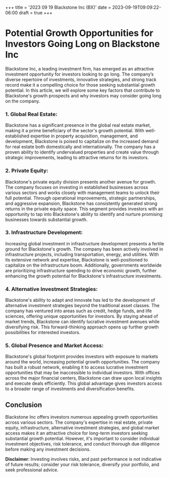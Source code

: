 +++
title = '2023 09 19 Blackstone Inc (BX)'
date = 2023-09-19T09:09:22-06:00
draft = true
+++
# Potential Growth Opportunities for Investors Going Long on Blackstone Inc

Blackstone Inc, a leading investment firm, has emerged as an attractive investment opportunity for investors looking to go long. The company’s diverse repertoire of investments, innovative strategies, and strong track record make it a compelling choice for those seeking substantial growth potential. In this article, we will explore some key factors that contribute to Blackstone's growth prospects and why investors may consider going long on the company.

### 1. Global Real Estate: 

Blackstone has a significant presence in the global real estate market, making it a prime beneficiary of the sector's growth potential. With well-established expertise in property acquisition, management, and development, Blackstone is poised to capitalize on the increased demand for real estate both domestically and internationally. The company has a proven ability to identify undervalued properties and create value through strategic improvements, leading to attractive returns for its investors.

### 2. Private Equity: 

Blackstone's private equity division presents another avenue for growth. The company focuses on investing in established businesses across various sectors and works closely with management teams to unlock their full potential. Through operational improvements, strategic partnerships, and aggressive expansion, Blackstone has consistently generated strong returns in the private equity space. This segment provides investors with an opportunity to tap into Blackstone's ability to identify and nurture promising businesses towards substantial growth.

### 3. Infrastructure Development: 

Increasing global investment in infrastructure development presents a fertile ground for Blackstone's growth. The company has been actively involved in infrastructure projects, including transportation, energy, and utilities. With its extensive network and expertise, Blackstone is well-positioned to capitalize on the infrastructure boom. Additionally, governments worldwide are prioritizing infrastructure spending to drive economic growth, further enhancing the growth potential for Blackstone's infrastructure investments.

### 4. Alternative Investment Strategies: 

Blackstone's ability to adapt and innovate has led to the development of alternative investment strategies beyond the traditional asset classes. The company has ventured into areas such as credit, hedge funds, and life sciences, offering unique opportunities for investors. By staying ahead of market trends, Blackstone can identify lucrative investment avenues while diversifying risk. This forward-thinking approach opens up further growth possibilities for interested investors.

### 5. Global Presence and Market Access:

Blackstone's global footprint provides investors with exposure to markets around the world, increasing potential growth opportunities. The company has built a robust network, enabling it to access lucrative investment opportunities that may be inaccessible to individual investors. With offices across the major financial centers, Blackstone can draw upon local insights and execute deals efficiently. This global advantage gives investors access to a broader range of investments and diversification benefits.

## Conclusion

Blackstone Inc offers investors numerous appealing growth opportunities across various sectors. The company's expertise in real estate, private equity, infrastructure, alternative investment strategies, and global market access makes it an attractive choice for long-term investors seeking substantial growth potential. However, it's important to consider individual investment objectives, risk tolerance, and conduct thorough due diligence before making any investment decisions.


**Disclaimer**: Investing involves risks, and past performance is not indicative of future results; consider your risk tolerance, diversify your portfolio, and seek professional advice.

